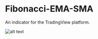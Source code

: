 # Fibonacci-EMA-SMA

An indicator for the TradingView platform.

![alt text](https://lh3.googleusercontent.com/drive-viewer/AJc5JmSPDzkBGQ1bYm16KhUlcRcUvdVwOW2PWCrxfcJEevTiVJ_wcvrFrVmvYMTeo8WHlTbnldw4adw=w1920-h865)
